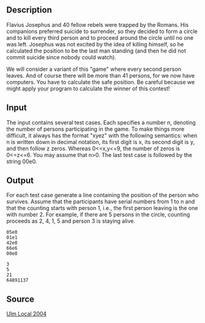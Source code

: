 <h2>Description</h2><p>Flavius Josephus and 40 fellow rebels were trapped by the Romans. His companions preferred suicide to surrender, so they decided to form a circle and to kill every third person and to proceed around the circle until no one was left. Josephus was not excited by the idea of killing himself, so he calculated the position to be the last man standing (and then he did not commit suicide since nobody could watch). 
</p>
We will consider a variant of this "game" where every second person leaves. And of course there will be more than 41 persons, for we now have computers. You have to calculate the safe position. Be careful because we might apply your program to calculate the winner of this contest! 
<h2>Input</h2><p>The input contains several test cases. Each specifies a number n, denoting the number of persons participating in the game. To make things more difficult, it always has the format "xyez" with the following semantics: when n is written down in decimal notation, its first digit is x, its second digit is y, and then follow z zeros. Whereas 0&lt;=x,y&lt;=9, the number of zeros is 0&lt;=z&lt;=6. You may assume that n&gt;0. The last test case is followed by the string 00e0. </p><h2>Output</h2><p>For each test case generate a line containing the position of the person who survives. Assume that the participants have serial numbers from 1 to n and that the counting starts with person 1, i.e., the first person leaving is the one with number 2. For example, if there are 5 persons in the circle, counting proceeds as 2, 4, 1, 5 and person 3 is staying alive.</p><pre><code class="language-input1">05e0
01e1
42e0
66e6
00e0
</code></pre><pre><code class="language-output1">3
5
21
64891137
</code></pre><h2>Source</h2><a href="searchproblem?field=source&amp;key=Ulm+Local+2004">Ulm Local 2004</a>